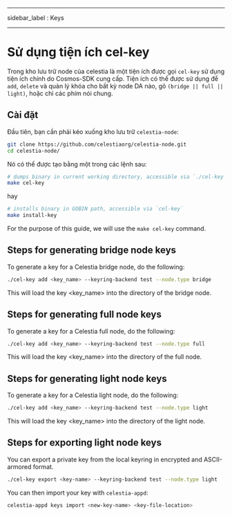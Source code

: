 - - -
sidebar_label : Keys
- - -

# Sử dụng tiện ích cel-key

Trong kho lưu trữ node của celestia là một tiện ích được gọi ` cel-key ` sử dụng tiện ích chính do Cosmos-SDK cung cấp. Tiện ích có thể được sử dụng để ` add `, ` delete ` và quản lý khóa cho bất kỳ node DA nào, gõ ` (bridge || full || light) `, hoặc chỉ các phím nói chung.

## Cài đặt

Đầu tiên, bạn cần phải kéo xuống kho lưu trữ ` celestia-node `:

```sh
git clone https://github.com/celestiaorg/celestia-node.git
cd celestia-node/
```

Nó có thể được tạo bằng một trong các lệnh sau:

```sh
# dumps binary in current working directory, accessible via `./cel-key`
make cel-key
```

hay

```sh
# installs binary in GOBIN path, accessible via `cel-key`
make install-key
```

For the purpose of this guide, we will use the `make cel-key` command.

## Steps for generating **bridge** node keys

To generate a key for a Celestia bridge node, do the following:

```sh
./cel-key add <key_name> --keyring-backend test --node.type bridge
```

This will load the key <key_name> into the directory of the bridge node.

## Steps for generating **full** node keys

To generate a key for a Celestia full node, do the following:

```sh
./cel-key add <key_name> --keyring-backend test --node.type full
```

This will load the key <key_name> into the directory of the full node.

## Steps for generating **light** node keys

To generate a key for a Celestia light node, do the following:

```sh
./cel-key add <key_name> --keyring-backend test --node.type light
```

This will load the key <key_name> into the directory of the light node.

## Steps for exporting **light** node keys

You can export a private key from the local keyring in encrypted and ASCII-armored format.

```sh
./cel-key export <key-name> --keyring-backend test --node.type light
```

You can then import your key with `celestia-appd`:

```sh
celestia-appd keys import <new-key-name> <key-file-location>
```
